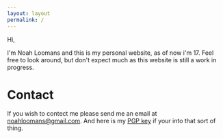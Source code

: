 ```yaml
---
layout: layout
permalink: /
---
```

Hi,

I'm Noah Loomans and this is my personal website, as of now i'm 17. Feel free
to look around, but don't expect much as this website is still a work in
progress.

# Contact
If you wish to contect me please send me an email at
[noahloomans@gmail.com](mailto:noahloomans@gmail.com). And here is my
[PGP key](https://keyserver.ubuntu.com/pks/lookup?op=vindex&search=0x8b2375f3b367df6d&fingerprint=on) if
your into that sort of thing.
